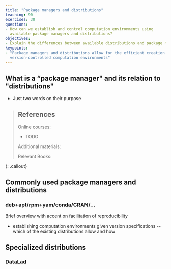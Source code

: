 ```yaml
---
title: "Package managers and distributions"
teaching: 90
exercises: 30
questions:
- How can we establish and control computation environments using
  available package managers and distributions?
objectives:
- Explain the differences between available distributions and package managers
keypoints:
- "Package managers and distributions allow for the efficient creation of tightly
  version-controlled computation environments"
---
```


## What is a “package manager" and its relation to "distributions"

- Just two words on their purpose


> ## References
> Online courses:
> - TODO
>
> Additional materials:
>
> Relevant Books:
>
{: .callout}

## Commonly used package managers and distributions

### deb+apt/rpm+yam/conda/CRAN/...

Brief overview with accent on facilitation of reproducibility

- establishing computation environments given version specifications
  -- which of the existing distributions allow and how

## Specialized distributions

### DataLad


